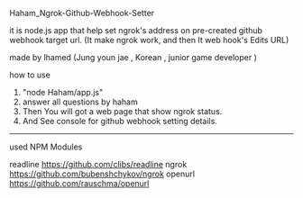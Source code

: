 


Haham_Ngrok-Github-Webhook-Setter

it is node.js app that help set ngrok's address on pre-created github webhook target url. 
(It make ngrok work, and then It web hook's Edits URL) 

made by lhamed (Jung youn jae , Korean , junior game developer )


how to use 

1. "node Haham/app.js"
2. answer all questions by haham
3. Then You will got a web page that show ngrok status. 
4. And See console for github webhook setting details.

-------------

used NPM Modules

readline https://github.com/clibs/readline
ngrok https://github.com/bubenshchykov/ngrok
openurl https://github.com/rauschma/openurl
